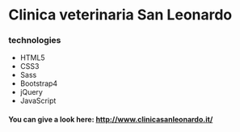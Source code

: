 # Clinica veterinaria San Leonardo


### technologies
* HTML5
* CSS3
* Sass
* Bootstrap4
* jQuery
* JavaScript


#### You can give a look here: <http://www.clinicasanleonardo.it/>


